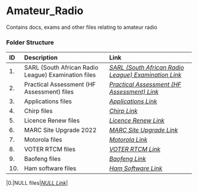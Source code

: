 # Amateur_Radio

Contains docs, exams and other files relating to amateur radio

### Folder Structure

|ID|Description|Link|
| :------------| :------------ | :------------ |
|1.|SARL (South African Radio League) Examination files|*[SARL (South African Radio League) Examination Link](https://github.com/Cale-Torino/Amateur_Radio/tree/main/1.%20SARL%20(South%20African%20Radio%20League)%20Examination%20files)*|
|2.|Practical Assessment (HF Assessment) files|*[Practical Assessment (HF Assessment) Link](https://github.com/Cale-Torino/Amateur_Radio/tree/main/2.%20Practical%20Assessment%20(HF%20Assessment))*|
|3.|Applications files|*[Applications Link](https://github.com/Cale-Torino/Amateur_Radio/tree/main/3.%20Applications)*|
|4.|Chirp files|*[Chirp Link](https://github.com/Cale-Torino/Amateur_Radio/tree/main/4.%20Chirp)*|
|5.|Licence Renew files|*[Licence Renew Link](https://github.com/Cale-Torino/Amateur_Radio/tree/main/5.%20Licence%20Renew)*|
|6.|MARC Site Upgrade 2022|*[MARC Site Upgrade Link](https://github.com/Cale-Torino/Amateur_Radio/blob/main/6.%20MARC_Site_Upgrade_2022/MARC_Upgrade_Doc.md)*|
|7.|Motorola files|*[Motorola Link](https://github.com/Cale-Torino/Amateur_Radio/tree/main/7.%20Motorola)*|
|8.|VOTER RTCM files|*[VOTER RTCM Link](https://github.com/Cale-Torino/Amateur_Radio/tree/main/8.%20VOTER%20RTCM)*|
|9.|Baofeng files|*[Baofeng Link](https://github.com/Cale-Torino/Amateur_Radio/tree/main/9.%20Baofeng)*|
|10.|Ham software files|*[Ham Software Link](https://github.com/Cale-Torino/Amateur_Radio/tree/main/10.%20Ham_software/Tones)*|

|0.|NULL files|*[NULL Link](NULL)*|